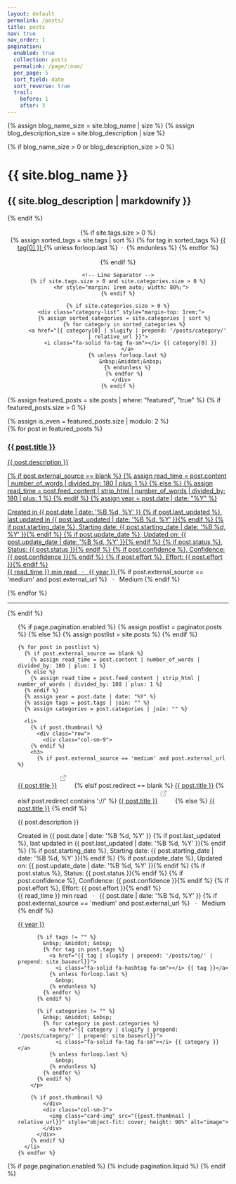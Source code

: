 ```yaml
---
layout: default
permalink: /posts/
title: posts
nav: true
nav_order: 1
pagination:
  enabled: true
  collection: posts
  permalink: /page/:num/
  per_page: 5
  sort_field: date
  sort_reverse: true
  trail:
    before: 1
    after: 3
---
```


<div class="post">

{% assign blog_name_size = site.blog_name | size %}
{% assign blog_description_size = site.blog_description | size %}

{% if blog_name_size > 0 or blog_description_size > 0 %}

<div class="header-bar">
<h1>{{ site.blog_name }}</h1>
<h2>{{ site.blog_description | markdownify }}</h2>
</div>
{% endif %}

  <div class="tag-category-container" style="text-align: center; margin: 1rem 0;">
    {% if site.tags.size > 0 %}
      <div class="tag-list" style="margin-bottom: 1rem;">
        {% assign sorted_tags = site.tags | sort %}
        {% for tag in sorted_tags %}
          <a href="{{ tag[0] | slugify | prepend: '/posts/tag/' | relative_url }}">
            <i class="fa-solid fa-hashtag fa-sm"></i> {{ tag[0] }}
          </a>
          {% unless forloop.last %}
            &nbsp;&middot;&nbsp;
          {% endunless %}
        {% endfor %}
      </div>
    {% endif %}

    <!-- Line Separator -->
    {% if site.tags.size > 0 and site.categories.size > 0 %}
      <hr style="margin: 1rem auto; width: 80%;">
    {% endif %}

    {% if site.categories.size > 0 %}
      <div class="category-list" style="margin-top: 1rem;">
        {% assign sorted_categories = site.categories | sort %}
        {% for category in sorted_categories %}
          <a href="{{ category[0] | slugify | prepend: '/posts/category/' | relative_url }}">
            <i class="fa-solid fa-tag fa-sm"></i> {{ category[0] }}
          </a>
          {% unless forloop.last %}
            &nbsp;&middot;&nbsp;
          {% endunless %}
        {% endfor %}
      </div>
    {% endif %}

  </div>

{% assign featured_posts = site.posts | where: "featured", "true" %}
{% if featured_posts.size > 0 %}
<br>

<div class="container featured-posts">
{% assign is_even = featured_posts.size | modulo: 2 %}
<div class="row row-cols-{% if featured_posts.size <= 2 or is_even == 0 %}2{% else %}3{% endif %}">
{% for post in featured_posts %}
<div class="col mb-4">
<a href="{% if post.external_source == 'medium' and post.external_url %}{{ post.external_url }}{% else %}{{ post.url | relative_url }}{% endif %}" {% if post.external_source == 'medium' and post.external_url %}target="_blank"{% endif %}>
<div class="card hoverable">
<div class="row g-0">
<div class="col-md-12">
<div class="card-body">
<div class="float-right">
<i class="fa-solid fa-thumbtack fa-xs"></i>
</div>
<h3 class="card-title text-lowercase">{{ post.title }}</h3>
<p class="card-text">{{ post.description }}</p>
{% if post.external_source == blank %}
{% assign read_time = post.content | number_of_words | divided_by: 180 | plus: 1 %}
{% else %}
{% assign read_time = post.feed_content | strip_html | number_of_words | divided_by: 180 | plus: 1 %}
{% endif %}
{% assign year = post.date | date: "%Y" %}
<p class="post-meta">
Created in {{ post.date | date: '%B %d, %Y' }}
{% if post.last_updated %}, last updated in {{ post.last_updated | date: '%B %d, %Y' }}{% endif %}
{% if post.starting_date %}, Starting date: {{ post.starting_date | date: '%B %d, %Y' }}{% endif %}
{% if post.update_date %}, Updated on: {{ post.update_date | date: '%B %d, %Y' }}{% endif %}
{% if post.status %}, Status: {{ post.status }}{% endif %}
{% if post.confidence %}, Confidence: {{ post.confidence }}{% endif %}
{% if post.effort %}, Effort: {{ post.effort }}{% endif %}
<br>
{{ read_time }} min read &nbsp; &middot; &nbsp;
<a href="{{ year | prepend: '/posts/' | prepend: site.baseurl}}">
<i class="fa-solid fa-calendar fa-sm"></i> {{ year }}
</a>
{% if post.external_source == 'medium' and post.external_url %}
&nbsp; &middot; &nbsp; Medium
{% endif %}
</p>
</div>
</div>
</div>
</div>
</a>
</div>
{% endfor %}
</div>
</div>
<hr>
{% endif %}

  <ul class="post-list">
    {% if page.pagination.enabled %}
      {% assign postlist = paginator.posts %}
    {% else %}
      {% assign postlist = site.posts %}
    {% endif %}

    {% for post in postlist %}
      {% if post.external_source == blank %}
        {% assign read_time = post.content | number_of_words | divided_by: 180 | plus: 1 %}
      {% else %}
        {% assign read_time = post.feed_content | strip_html | number_of_words | divided_by: 180 | plus: 1 %}
      {% endif %}
      {% assign year = post.date | date: "%Y" %}
      {% assign tags = post.tags | join: "" %}
      {% assign categories = post.categories | join: "" %}

      <li>
        {% if post.thumbnail %}
          <div class="row">
            <div class="col-sm-9">
        {% endif %}
        <h3>
          {% if post.external_source == 'medium' and post.external_url %}

<a class="post-title" href="{{ post.external_url }}" target="_blank">{{ post.title }}</a>
<svg width="2rem" height="2rem" viewBox="0 0 40 40" xmlns="http://www.w3.org/2000/svg">
<path d="M17 13.5v6H5v-12h6m3-3h6v6m0-6-9 9" class="icon_svg-stroke" stroke="#999" stroke-width="1.5" fill="none" fill-rule="evenodd" stroke-linecap="round" stroke-linejoin="round"></path>
</svg>
{% elsif post.redirect == blank %}
<a class="post-title" href="{{ post.url | relative_url }}">{{ post.title }}</a>
{% elsif post.redirect contains '://' %}
<a class="post-title" href="{{ post.redirect }}" target="_blank">{{ post.title }}</a>
<svg width="2rem" height="2rem" viewBox="0 0 40 40" xmlns="http://www.w3.org/2000/svg">
<path d="M17 13.5v6H5v-12h6m3-3h6v6m0-6-9 9" class="icon_svg-stroke" stroke="#999" stroke-width="1.5" fill="none" fill-rule="evenodd" stroke-linecap="round" stroke-linejoin="round"></path>
</svg>
{% else %}
<a class="post-title" href="{{ post.redirect | relative_url }}">{{ post.title }}</a>
{% endif %}

</h3>
<p>{{ post.description }}</p>
<p class="post-meta">
Created in {{ post.date | date: '%B %d, %Y' }}
{% if post.last_updated %}, last updated in {{ post.last_updated | date: '%B %d, %Y' }}{% endif %}
{% if post.starting_date %}, Starting date: {{ post.starting_date | date: '%B %d, %Y' }}{% endif %}
{% if post.update_date %}, Updated on: {{ post.update_date | date: '%B %d, %Y' }}{% endif %}
{% if post.status %}, Status: {{ post.status }}{% endif %}
{% if post.confidence %}, Confidence: {{ post.confidence }}{% endif %}
{% if post.effort %}, Effort: {{ post.effort }}{% endif %}
<br>
{{ read_time }} min read &nbsp; &middot; &nbsp;
{{ post.date | date: '%B %d, %Y' }}
{% if post.external_source == 'medium' and post.external_url %}
  &nbsp; &middot; &nbsp; Medium
{% endif %}
</p>
<p class="post-tags">
<a href="{{ year | prepend: '/posts/' | prepend: site.baseurl}}">
<i class="fa-solid fa-calendar fa-sm"></i> {{ year }}
</a>

          {% if tags != "" %}
            &nbsp; &middot; &nbsp;
            {% for tag in post.tags %}
              <a href="{{ tag | slugify | prepend: '/posts/tag/' | prepend: site.baseurl}}">
                <i class="fa-solid fa-hashtag fa-sm"></i> {{ tag }}</a>
              {% unless forloop.last %}
                &nbsp;
              {% endunless %}
            {% endfor %}
          {% endif %}

          {% if categories != "" %}
            &nbsp; &middot; &nbsp;
            {% for category in post.categories %}
              <a href="{{ category | slugify | prepend: '/posts/category/' | prepend: site.baseurl}}">
                <i class="fa-solid fa-tag fa-sm"></i> {{ category }}</a>
              {% unless forloop.last %}
                &nbsp;
              {% endunless %}
            {% endfor %}
          {% endif %}
        </p>

        {% if post.thumbnail %}
            </div>
            <div class="col-sm-3">
              <img class="card-img" src="{{post.thumbnail | relative_url}}" style="object-fit: cover; height: 90%" alt="image">
            </div>
          </div>
        {% endif %}
      </li>
    {% endfor %}

  </ul>

{% if page.pagination.enabled %}
{% include pagination.liquid %}
{% endif %}

</div>

